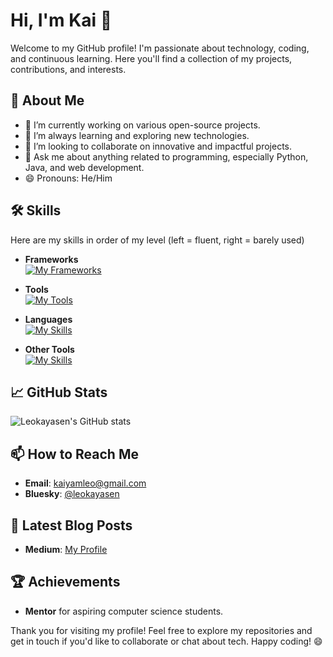 # Hi, I'm Kai 👋

Welcome to my GitHub profile! I'm passionate about technology, coding, and continuous learning. Here you'll find a collection of my projects, contributions, and interests.

## 🚀 About Me

- 🔭 I’m currently working on various open-source projects.
- 🌱 I’m always learning and exploring new technologies.
- 👯 I’m looking to collaborate on innovative and impactful projects.
- 💬 Ask me about anything related to programming, especially Python, Java, and web development.
- 😄 Pronouns: He/Him

## 🛠️ Skills
Here are my skills in order of my level (left = fluent, right = barely used)

- **Frameworks**\
[![My Frameworks](https://skillicons.dev/icons?i=maven,gradle,npm,nodejs,discordjs&theme=dark)](https://skillicons.dev)
- **Tools**\
[![My Tools](https://skillicons.dev/icons?i=idea,replit,pycharm,vscode,mongodb,mysql,phpstorm&theme=dark)](https://skillicons.dev)
- **Languages**\
[![My Skills](https://skillicons.dev/icons?i=py,java,lua,html,css,js,md,ruby&theme=dark)](https://skillicons.dev)

- **Other Tools**\
[![My Skills](https://skillicons.dev/icons?i=robloxstudio,blender,godot,&theme=dark)](https://skillicons.dev)


## 📈 GitHub Stats

![Leokayasen's GitHub stats](https://github-readme-stats.vercel.app/api?username=Leokayasen&show_icons=true&theme=radical)

## 📫 How to Reach Me

- **Email**: [kaiyamleo@gmail.com](mailto:kaiyamleo@gmail.com)
- **Bluesky**: [@leokayasen](https://bsky.app/profile/leokayasen.bsky.social)

## 📝 Latest Blog Posts

<!-- BLOG-POST-LIST:START -->
- **Medium**: [My Profile](https://medium.com/@k.leopold)
<!-- BLOG-POST-LIST:END -->

## 🏆 Achievements

- **Mentor** for aspiring computer science students.

Thank you for visiting my profile! Feel free to explore my repositories and get in touch if you'd like to collaborate or chat about tech. Happy coding! 😄
